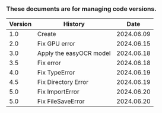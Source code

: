 ### These documents are for managing code versions.  


| Version | History | Date |
|---------|---------|------|
| 1.0 | Create | 2024.06.09 |
| 2.0 | Fix GPU error | 2024.06.15 |
| 3.0 | Apply the easyOCR model | 2024.06.18 |
| 3.5 | Fix error | 2024.06.18 |
| 4.0 | Fix TypeError | 2024.06.19 |
| 4.5 | Fix Directory Error | 2024.06.19 |
| 5.0 | Fix ImportError | 2024.06.20 |
| 5.0 | Fix FileSaveError | 2024.06.20 |
